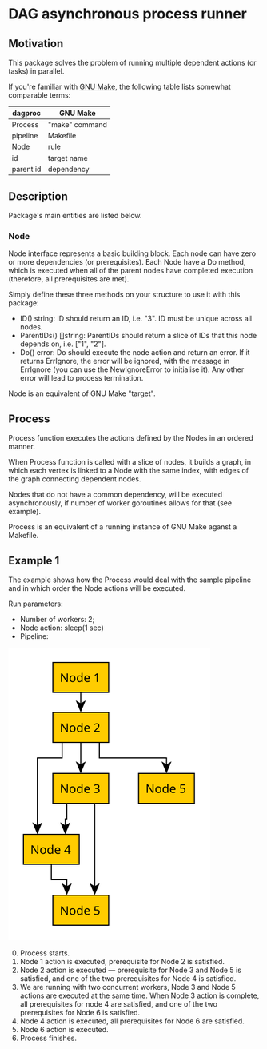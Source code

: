 # DAG asynchronous process runner

## Motivation

This package solves the problem of running multiple dependent actions (or
tasks) in parallel.

If you're familiar with [GNU Make][1], the following table lists somewhat
comparable terms:

| dagproc    | GNU Make       |
| ---------- | -------------- |
| Process    | "make" command |
| pipeline   | Makefile       |
| Node       | rule           |
| id         | target name    |
| parent id  | dependency     |


## Description

Package's main entities are listed below.

### Node

Node interface represents a basic building block.  Each node can have zero or
more dependencies (or prerequisites).  Each Node have a Do method, which is
executed when all of the parent nodes have completed execution (therefore, all
prerequisites are met).

Simply define these three methods on your structure to use it with this
package:

- ID() string: ID should return an ID, i.e. "3".  ID must be unique across all
  nodes.
- ParentIDs() []string: ParentIDs should return a slice of IDs that this node
  depends on, i.e. ["1", "2"].
- Do() error: Do should execute the node action and return an error.  If it
  returns ErrIgnore, the error will be ignored, with the message in
  ErrIgnore (you can use the NewIgnoreError to initialise it). Any other
  error will lead to process termination.

Node is an equivalent of GNU Make "target".

## Process
Process function executes the actions defined by the Nodes in an ordered
manner.

When Process function is called with a slice of nodes, it builds a graph, in
which each vertex is linked to a Node with the same index, with edges of the
graph connecting dependent nodes.

Nodes that do not have a common dependency, will be executed asynchronously,
if number of worker goroutines allows for that (see example).

Process is an equivalent of a running instance of GNU Make aganst a Makefile.

## Example 1

The example shows how the Process would deal with the sample pipeline and
in which order the Node actions will be executed.

Run parameters:

- Number of workers: 2;
- Node action: sleep(1 sec)
- Pipeline:

![](dag-sample.svg)

0. Process starts.
1. Node 1 action is executed, prerequisite for Node 2 is satisfied.
2. Node 2 action is executed — prerequisite for Node 3 and Node 5 is
   satisfied, and one of the two prerequisites for Node 4 is satisfied.
3. We are running with two concurrent workers, Node 3 and Node 5 actions are
   executed at the same time.  When Node 3 action is complete, all
   prerequisites for node 4 are satisfied, and one of the two prerequisites
   for Node 6 is satisfied.
4. Node 4 action is executed, all prerequisites for Node 6 are satisfied.
5. Node 6 action is executed.
6. Process finishes.

[1]: https://www.gnu.org/software/make/
